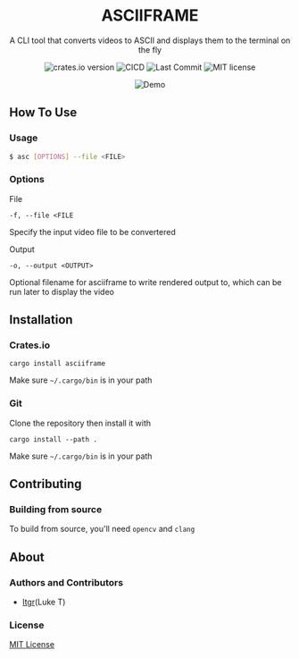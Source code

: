 <h1 align="center">ASCIIFRAME</h1>
<p align="center">A CLI tool that converts videos to ASCII and displays them to the terminal on the fly<p>
<p align="center">
    <img href="https://crates.io/crates/asciiframe" src="https://img.shields.io/crates/v/asciiframe?style=for-the-badge" alt="crates.io version">
    <img href="https://github.com/seggfault/asciiframe/actions/workflows/CICD.yml" src="https://img.shields.io/github/workflow/status/seggfault/asciiframe/CICD?style=for-the-badge" alt="CICD">
    <img href="https://github.com/seggfault/asciiframe/commits/main" src="https://img.shields.io/github/last-commit/seggfault/asciiframe?style=for-the-badge" alt="Last Commit">
    <img href="https://github.com/seggfault/asciiframe/blob/main/LICENSE" src="https://img.shields.io/github/license/seggfault/asciiframe?style=for-the-badge" alt="MIT license">
</p>
<p align="center">
    <img href="https://github.com/seggfault/asciiframe/blob/main/docs/demo.gif" src="https://github.com/seggfault/asciiframe/blob/main/docs/demo.gif" alt="Demo">
</p>

## How To Use
### Usage
```sh
$ asc [OPTIONS] --file <FILE>
```

### Options
File
```
-f, --file <FILE
```
Specify the input video file to be convertered

Output
```
-o, --output <OUTPUT>
```
Optional filename for asciiframe to write rendered output to, which can be run later to display the video

## Installation
### Crates.io

```
cargo install asciiframe
```
Make sure `~/.cargo/bin` is in your path

### Git

Clone the repository then install it with
```
cargo install --path .
```
Make sure `~/.cargo/bin` is in your path

## Contributing
### Building from source
To build from source, you'll need `opencv` and `clang`

## About
### Authors and Contributors
- [ltgr](https://github.com/ltgr)(Luke T)

### License
[MIT License](https://github.com/ltgr/turbo/blob/master/LICENSE)
